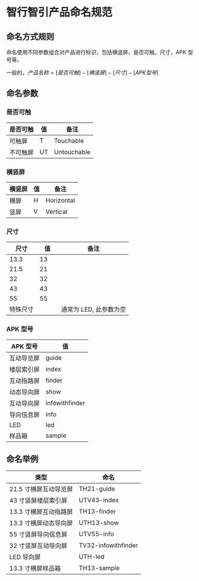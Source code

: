 # 智行智引产品命名规范

## 命名方式规则

命名使用不同参数组合对产品进行标识，包括横竖屏，是否可触，尺寸，APK 型号等。

一般的，$产品名称 = [是否可触] - [横竖屏] - [尺寸] - [APK 型号]$

## 命名参数

### 是否可触

| 是否可触 | 值  | 备注        |
| -------- | --- | ----------- |
| 可触屏   | T   | Touchable   |
| 不可触屏 | UT  | Untouchable |

### 横竖屏

| 横竖屏 | 值  | 备注       |
| ------ | --- | ---------- |
| 横屏   | H   | Horizontal |
| 竖屏   | V   | Vertical   |

### 尺寸

| 尺寸     | 值    | 备注                   |
| -------- | ----- | ---------------------- |
| 13.3     | 13 　 |
| 21.5     | 21 　 |
| 32       | 32 　 |
| 43       | 43 　 |
| 55       | 55 　 |
| 特殊尺寸 | 　    | 通常为 LED, 此参数为空 |

### APK 型号

| APK 型号   | 值             |
| ---------- | -------------- |
| 互动导览屏 | guide          |
| 楼层索引屏 | index          |
| 互动指路屏 | finder         |
| 动态导向屏 | show           |
| 互动导向屏 | infowithfinder |
| 导向信息屏 | info           |
| LED        | led            |
| 样品箱     | sample         |

## 命名举例

| 类型                  | 命名                |
| --------------------- | ------------------- |
| 21.5 寸横屏互动导览屏 | TH21-guide          |
| 43 寸竖屏楼层索引屏   | UTV43-index         |
| 13.3 寸横屏互动指路屏 | TH13-finder         |
| 13.3 寸横屏动态导向屏 | UTH13-show          |
| 55 寸竖屏导向信息屏   | UTV55-info          |
| 32 寸竖屏互动导向屏   | TV32-infowithfinder |
| LED 导向屏            | UTH-led             |
| 13.3 寸横屏样品箱     | TH13-sample         |
